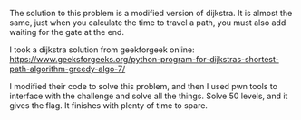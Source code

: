 The solution to this problem is a modified version of dijkstra.  It is almost the same, just when you calculate the time to travel a path, you must also add waiting for the gate at the end.

I took a dijkstra solution from geekforgeek online: https://www.geeksforgeeks.org/python-program-for-dijkstras-shortest-path-algorithm-greedy-algo-7/

I modified their code to solve this problem, and then I used pwn tools to interface with the challenge and solve all the things.  Solve 50 levels, and it gives the flag.  It finishes with plenty of time to spare.  
